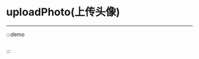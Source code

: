<script>
  export default{
    data(){
      return {
        fileNameList:[],
        file:{},
        files:{}
      }
    },
    methods: {
      uploadOneCallback:function(value){
        console.log("我是单个文件父元素接收到的值");
        console.log(value);
        if(value){
          this.fileNameList = value;
        }else{
          this.fileNameList = [];
        }
      },
      uploadManyCallback:function(value){
        console.log("我是多个文件父元素接收到的值");
        console.log(value);
        if(value.length != 0){
          this.fileNameList = value;
        }else{
          console.log("未选择文件");
          this.fileNameList = [];
        }
      }
    }
  }
</script>

# uploadPhoto(上传头像)
---
<div class="demo-block">
  <w-upload v-model="file" @change="uploadOneCallback"></w-upload>
</div>

:::demo
```html

```
:::
